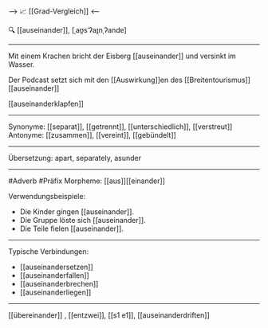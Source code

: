 --> 📈 [[Grad-Vergleich]] <--

🔍 [[auseinander]], [ˌaʊ̯sˈʔaɪ̯nˌʔandɐ]

---
Mit einem Krachen bricht der Eisberg [[auseinander]] und versinkt im Wasser.

Der Podcast setzt sich mit den [[Auswirkung]]en des [[Breitentourismus]] [[auseinander]]

[[auseinanderklapfen]]

---
Synonyme: [[separat]], [[getrennt]], [[unterschiedlich]], [[verstreut]]
Antonyme: [[zusammen]], [[vereint]], [[gebündelt]]

---
Übersetzung: apart, separately, asunder

---
#Adverb #Präfix
Morpheme: [[aus]][[einander]]

Verwendungsbeispiele:
- Die Kinder gingen [[auseinander]].
- Die Gruppe löste sich [[auseinander]].
- Die Teile fielen [[auseinander]].

---
Typische Verbindungen:
- [[auseinandersetzen]]
- [[auseinanderfallen]]
- [[auseinanderbrechen]]
- [[auseinanderliegen]]

---

[[übereinander]]
, [[entzwei]], [[s1 e1]], [[auseinanderdriften]]